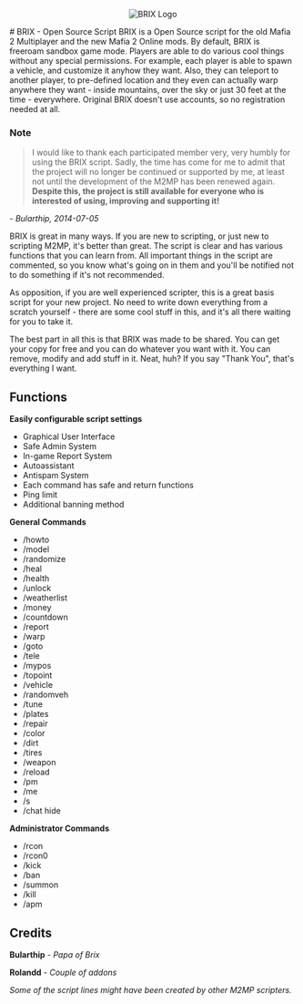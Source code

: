<p align="center">
  <img src="https://github.com/iAmRoland/mafia2-online-scripts/blob/master/gamemodes/BRIX_v0.5.5b/resources/default/files/logo.png" alt="BRIX Logo">
</p>
# BRIX - Open Source Script
BRIX is a Open Source script for the old Mafia 2 Multiplayer and the new Mafia 2 Online mods. By default, BRIX is freeroam sandbox game mode. Players are able to do various cool things without any special permissions. For example, each player is able to spawn a vehicle, and customize it anyhow they want. Also, they can teleport to another player, to pre-defined location and they even can actually warp anywhere they want - inside mountains, over the sky or just 30 feet at the time - everywhere. Original BRIX doesn't use accounts, so no registration needed at all.

### Note
> I would like to thank each participated member very, very humbly for using the BRIX script. Sadly, the time has come for me to admit that the project will no longer be continued or supported by me, at least not until the development of the M2MP has been renewed again. **Despite this, the project is still available for everyone who is interested of using, improving and supporting it!**

*- Bularthip, 2014-07-05*

BRIX is great in many ways. If you are new to scripting, or just new to scripting M2MP, it's better than great. The script is clear and has various functions that you can learn from. All important things in the script are commented, so you know what's going on in them and you'll be notified not to do something if it's not recommended.

As opposition, if you are well experienced scripter, this is a great basis script for your new project. No need to write down everything from a scratch yourself - there are some cool stuff in this, and it's all there waiting for you to take it.

The best part in all this is that BRIX was made to be shared. You can get your copy for free and you can do whatever you want with it. You can remove, modify and add stuff in it. Neat, huh? If you say "Thank You", that's everything I want.

## Functions
**Easily configurable script settings**
* Graphical User Interface
* Safe Admin System
* In-game Report System
* Autoassistant
* Antispam System
* Each command has safe and return functions
* Ping limit
* Additional banning method

**General Commands**
* /howto
* /model
* /randomize
* /heal
* /health
* /unlock
* /weatherlist
* /money
* /countdown
* /report
* /warp
* /goto
* /tele
* /mypos
* /topoint
* /vehicle
* /randomveh
* /tune
* /plates
* /repair
* /color
* /dirt
* /tires
* /weapon
* /reload
* /pm
* /me
* /s
* /chat hide

**Administrator Commands**
* /rcon
* /rcon0
* /kick
* /ban
* /summon
* /kill
* /apm

## Credits
**Bularthip** *- Papa of Brix*

**Rolandd** *- Couple of addons*

*Some of the script lines might have been created by other M2MP scripters.*

